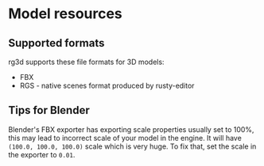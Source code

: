 # Model resources

## Supported formats

rg3d supports these file formats for 3D models:

- FBX
- RGS - native scenes format produced by rusty-editor

## Tips for Blender

Blender's FBX exporter has exporting scale properties usually set to 100%, this may lead to incorrect scale
of your model in the engine. It will have `(100.0, 100.0, 100.0)` scale which is very huge. To fix that, set
the scale in the exporter to `0.01`.